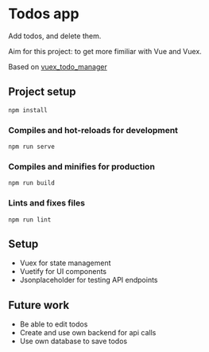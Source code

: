 # Todos app

Add todos, and delete them.

Aim for this project: to get more fimiliar with Vue and Vuex.

Based on [vuex_todo_manager](https://github.com/bradtraversy/vuex_todo_manager)

## Project setup
```
npm install
```

### Compiles and hot-reloads for development
```
npm run serve
```

### Compiles and minifies for production
```
npm run build
```

### Lints and fixes files
```
npm run lint
```

## Setup
- Vuex for state management
- Vuetify for UI components
- Jsonplaceholder for testing API endpoints

## Future work
- Be able to edit todos
- Create and use own backend for api calls
- Use own database to save todos

